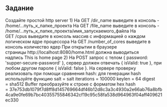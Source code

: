 ## Задание

Создайте простой http server
1)
На GET /dir_name выведите в консоль - /home/...путь_к_папке_проекта
На GET /file_name выведите в консоль - /home/...путь_к_папке_проекта/имя_запускаемого_файла
На GET /cpus выведите в консоль массив с информацией о каждом логическом ядре процессора
На GET /number_of_cores выведите в консоль количество ядер
При открытии в браузере страницы http://localhost:8080/home.html должна выводиться надпись This is home page
2)
На POST запрос с телом { password: 'supper-secure-password' }, сервер должен отвечать { isValid: true }, при любом другом пароле { isValid: false }.
На сервере проверку реализовать при помощи сравнения hash:
для генерации hash используйте функцию
salt = salt
iterations = 100000
keylen = 64
digest = sha512
Buffer преобразуйте к строке с форматом hex
hash = 37e753db1079f7d8ff8d145769664df46b12d8c3a3c4930a2e66ab76a8bfb4ca9e0fe69b7bc40355755846342cf19c95c58fa538d964963f04aff409621ec330
